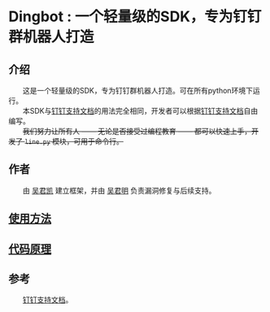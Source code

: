 # Dingbot : 一个轻量级的SDK，专为钉钉群机器人打造
## 介绍
　　这是一个轻量级的SDK，专为钉钉群机器人打造。可在所有python环境下运行。  
　　本SDK与[钉钉支持文档](https://ding-doc.dingtalk.com/doc#/serverapi2/qf2nxq)的用法完全相同，开发者可以根据[钉钉支持文档](https://ding-doc.dingtalk.com/doc#/serverapi2/qf2nxq)自由编写。  
　　~~我们努力让所有人 —— 无论是否接受过编程教育 —— 都可以快速上手，开发了 `line.py` 模块，可用于命令行。~~  
## 作者
　　由 [吴君凯](mailto:wujunkai20041123@outlook.com) 建立框架，并由 [吴君明](mailto:2706914036@qq.com) 负责漏洞修复与后续支持。
## [使用方法](https://github.com/WuJunkai2004/Dingbot/blob/master/method.md)
## [代码原理](https://github.com/WuJunkai2004/Dingbot/blob/master/wiki.md)
## 参考
　　[钉钉支持文档](https://ding-doc.dingtalk.com/doc#/serverapi2/qf2nxq)。
